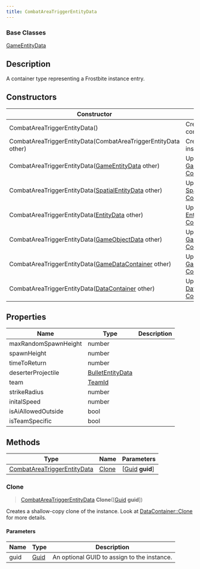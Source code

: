```yaml
---
title: CombatAreaTriggerEntityData
---
```

### Base Classes

[GameEntityData](/vext/ref/fb/gameentitydata/)

## Description

A container type representing a Frostbite instance entry.

## Constructors

| Constructor                                                                            | Description                                                                                                                                   |
| -------------------------------------------------------------------------------------- | --------------------------------------------------------------------------------------------------------------------------------------------- |
| CombatAreaTriggerEntityData()                                                          | Create a new instance of this container type.                                                                                                 |
| CombatAreaTriggerEntityData(CombatAreaTriggerEntityData other)                         | Create a reference copy of an instance of the same type.                                                                                      |
| CombatAreaTriggerEntityData([GameEntityData](/vext/ref/fb/gameentitydata/) other)                    | Upcast an instance of type [GameEntityData](/vext/ref/fb/gameentitydata/) to [CombatAreaTriggerEntityData](/vext/ref/fb/combatareatriggerentitydata/).                    |
| CombatAreaTriggerEntityData([SpatialEntityData](/vext/ref/fb/spatialentitydata/) other)              | Upcast an instance of type [SpatialEntityData](/vext/ref/fb/spatialentitydata/) to [CombatAreaTriggerEntityData](/vext/ref/fb/combatareatriggerentitydata/).              |
| CombatAreaTriggerEntityData([EntityData](/vext/ref/fb/entitydata/) other)                            | Upcast an instance of type [EntityData](/vext/ref/fb/entitydata/) to [CombatAreaTriggerEntityData](/vext/ref/fb/combatareatriggerentitydata/).                            |
| CombatAreaTriggerEntityData([GameObjectData](/vext/ref/fb/gameobjectdata/) other)                    | Upcast an instance of type [GameObjectData](/vext/ref/fb/gameobjectdata/) to [CombatAreaTriggerEntityData](/vext/ref/fb/combatareatriggerentitydata/).                    |
| CombatAreaTriggerEntityData([GameDataContainer](/vext/ref/fb/gamedatacontainer/) other)              | Upcast an instance of type [GameDataContainer](/vext/ref/fb/gamedatacontainer/) to [CombatAreaTriggerEntityData](/vext/ref/fb/combatareatriggerentitydata/).              |
| CombatAreaTriggerEntityData([DataContainer](/vext/ref/shared/class/datacontainer) other) | Upcast an instance of type [DataContainer](/vext/ref/shared/class/datacontainer) to [CombatAreaTriggerEntityData](/vext/ref/fb/combatareatriggerentitydata/). |

## Properties

| Name                 | Type                                 | Description |
| -------------------- | ------------------------------------ | ----------- |
| maxRandomSpawnHeight | number                               |             |
| spawnHeight          | number                               |             |
| timeToReturn         | number                               |             |
| deserterProjectile   | [BulletEntityData](/vext/ref/fb/bulletentitydata/) |             |
| team                 | [TeamId](/vext/ref/fb/teamid/)                     |             |
| strikeRadius         | number                               |             |
| initalSpeed          | number                               |             |
| isAiAllowedOutside   | bool                                 |             |
| isTeamSpecific       | bool                                 |             |

## Methods

| Type                                                       | Name            | Parameters                                     |
| ---------------------------------------------------------- | --------------- | ---------------------------------------------- |
| [CombatAreaTriggerEntityData](/vext/ref/fb/combatareatriggerentitydata/) | [Clone](#clone) | \[[Guid](/vext/ref/shared/class/guid) **guid**\] |

### Clone

> [CombatAreaTriggerEntityData](/vext/ref/fb/combatareatriggerentitydata/) **Clone**(\[[Guid](/vext/ref/shared/class/guid) **guid**\])

Creates a shallow-copy clone of the instance. Look at [DataContainer::Clone](/vext/ref/shared/class/datacontainer#clone) for more details.

#### Parameters

| Name | Type         | Description                                 |
| ---- | ------------ | ------------------------------------------- |
| guid | [Guid](/vext/ref/shared/class/guid/) | An optional GUID to assign to the instance. |

